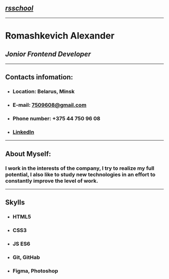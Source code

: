 ## ***[rsschool](https://www.google.by/)***
---
# **Romashkevich Alexander**

## *Jonior Frontend Developer*
---
## **Contacts infomation:**
* ### **Location:** Belarus, Minsk
* ### **E-mail:** 7509608@gmail.com
* ### **Phone number:** +375 44 750 96 08
* ### [LinkedIn](https://www.linkedin.com/in/aleksandr1romashkevich-47128b215/)
---
## **About Myself:**
### I work in the interests of the company, I try to realize my full potential, I also like to study new technologies in an effort to constantly improve the level of work.
---
## **Skylls**
* ### HTML5
* ### CSS3
* ### JS ES6
* ### Git, GitHab
* ### Figma, Photoshop